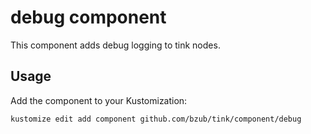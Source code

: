 # debug component

This component adds debug logging to tink nodes.

## Usage

Add the component to your Kustomization:

```bash
kustomize edit add component github.com/bzub/tink/component/debug
```
